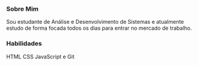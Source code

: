 ### Sobre Mim
Sou estudante de Análise e Desenvolvimento de Sistemas e atualmente estudo de forma focada todos os dias para entrar no mercado de trabalho.

### Habilidades
HTML
CSS
JavaScript e
Git

